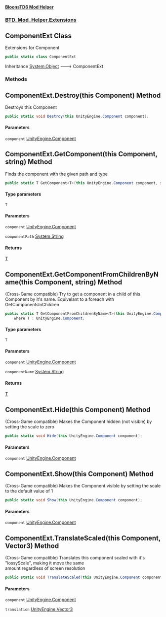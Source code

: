 #### [BloonsTD6 Mod Helper](index.md 'index')
### [BTD_Mod_Helper.Extensions](index.md#BTD_Mod_Helper.Extensions 'BTD_Mod_Helper.Extensions')

## ComponentExt Class

Extensions for Component

```csharp
public static class ComponentExt
```

Inheritance [System.Object](https://docs.microsoft.com/en-us/dotnet/api/System.Object 'System.Object') &#129106; ComponentExt
### Methods

<a name='BTD_Mod_Helper.Extensions.ComponentExt.Destroy(thisUnityEngine.Component)'></a>

## ComponentExt.Destroy(this Component) Method

Destroys this Component

```csharp
public static void Destroy(this UnityEngine.Component component);
```
#### Parameters

<a name='BTD_Mod_Helper.Extensions.ComponentExt.Destroy(thisUnityEngine.Component).component'></a>

`component` [UnityEngine.Component](https://docs.microsoft.com/en-us/dotnet/api/UnityEngine.Component 'UnityEngine.Component')

<a name='BTD_Mod_Helper.Extensions.ComponentExt.GetComponent_T_(thisUnityEngine.Component,string)'></a>

## ComponentExt.GetComponent<T>(this Component, string) Method

Finds the component with the given path and type

```csharp
public static T GetComponent<T>(this UnityEngine.Component component, string componentPath);
```
#### Type parameters

<a name='BTD_Mod_Helper.Extensions.ComponentExt.GetComponent_T_(thisUnityEngine.Component,string).T'></a>

`T`
#### Parameters

<a name='BTD_Mod_Helper.Extensions.ComponentExt.GetComponent_T_(thisUnityEngine.Component,string).component'></a>

`component` [UnityEngine.Component](https://docs.microsoft.com/en-us/dotnet/api/UnityEngine.Component 'UnityEngine.Component')

<a name='BTD_Mod_Helper.Extensions.ComponentExt.GetComponent_T_(thisUnityEngine.Component,string).componentPath'></a>

`componentPath` [System.String](https://docs.microsoft.com/en-us/dotnet/api/System.String 'System.String')

#### Returns
[T](BTD_Mod_Helper.Extensions.ComponentExt.md#BTD_Mod_Helper.Extensions.ComponentExt.GetComponent_T_(thisUnityEngine.Component,string).T 'BTD_Mod_Helper.Extensions.ComponentExt.GetComponent<T>(this UnityEngine.Component, string).T')

<a name='BTD_Mod_Helper.Extensions.ComponentExt.GetComponentFromChildrenByName_T_(thisUnityEngine.Component,string)'></a>

## ComponentExt.GetComponentFromChildrenByName<T>(this Component, string) Method

(Cross-Game compatible) Try to get a component in a child of this Component by it's name. Equivelant to a foreach with GetComponentsInChildren

```csharp
public static T GetComponentFromChildrenByName<T>(this UnityEngine.Component component, string componentName)
    where T : UnityEngine.Component;
```
#### Type parameters

<a name='BTD_Mod_Helper.Extensions.ComponentExt.GetComponentFromChildrenByName_T_(thisUnityEngine.Component,string).T'></a>

`T`
#### Parameters

<a name='BTD_Mod_Helper.Extensions.ComponentExt.GetComponentFromChildrenByName_T_(thisUnityEngine.Component,string).component'></a>

`component` [UnityEngine.Component](https://docs.microsoft.com/en-us/dotnet/api/UnityEngine.Component 'UnityEngine.Component')

<a name='BTD_Mod_Helper.Extensions.ComponentExt.GetComponentFromChildrenByName_T_(thisUnityEngine.Component,string).componentName'></a>

`componentName` [System.String](https://docs.microsoft.com/en-us/dotnet/api/System.String 'System.String')

#### Returns
[T](BTD_Mod_Helper.Extensions.ComponentExt.md#BTD_Mod_Helper.Extensions.ComponentExt.GetComponentFromChildrenByName_T_(thisUnityEngine.Component,string).T 'BTD_Mod_Helper.Extensions.ComponentExt.GetComponentFromChildrenByName<T>(this UnityEngine.Component, string).T')

<a name='BTD_Mod_Helper.Extensions.ComponentExt.Hide(thisUnityEngine.Component)'></a>

## ComponentExt.Hide(this Component) Method

(Cross-Game compatible) Makes the Component hidden (not visible) by setting the scale to zero

```csharp
public static void Hide(this UnityEngine.Component component);
```
#### Parameters

<a name='BTD_Mod_Helper.Extensions.ComponentExt.Hide(thisUnityEngine.Component).component'></a>

`component` [UnityEngine.Component](https://docs.microsoft.com/en-us/dotnet/api/UnityEngine.Component 'UnityEngine.Component')

<a name='BTD_Mod_Helper.Extensions.ComponentExt.Show(thisUnityEngine.Component)'></a>

## ComponentExt.Show(this Component) Method

(Cross-Game compatible) Makes the Component visible by setting the scale to the default value of 1

```csharp
public static void Show(this UnityEngine.Component component);
```
#### Parameters

<a name='BTD_Mod_Helper.Extensions.ComponentExt.Show(thisUnityEngine.Component).component'></a>

`component` [UnityEngine.Component](https://docs.microsoft.com/en-us/dotnet/api/UnityEngine.Component 'UnityEngine.Component')

<a name='BTD_Mod_Helper.Extensions.ComponentExt.TranslateScaled(thisUnityEngine.Component,UnityEngine.Vector3)'></a>

## ComponentExt.TranslateScaled(this Component, Vector3) Method

(Cross-Game compatible) Translates this component scaled with it's "lossyScale", making it move the same  
amount regardless of screen resolution

```csharp
public static void TranslateScaled(this UnityEngine.Component component, UnityEngine.Vector3 translation);
```
#### Parameters

<a name='BTD_Mod_Helper.Extensions.ComponentExt.TranslateScaled(thisUnityEngine.Component,UnityEngine.Vector3).component'></a>

`component` [UnityEngine.Component](https://docs.microsoft.com/en-us/dotnet/api/UnityEngine.Component 'UnityEngine.Component')

<a name='BTD_Mod_Helper.Extensions.ComponentExt.TranslateScaled(thisUnityEngine.Component,UnityEngine.Vector3).translation'></a>

`translation` [UnityEngine.Vector3](https://docs.microsoft.com/en-us/dotnet/api/UnityEngine.Vector3 'UnityEngine.Vector3')
